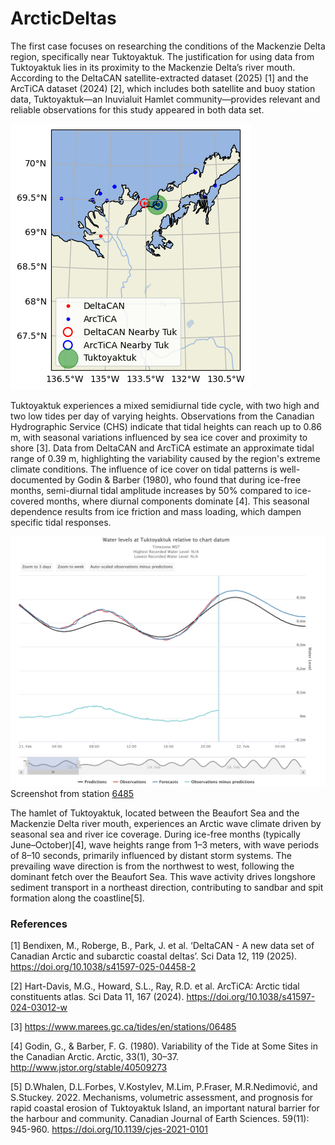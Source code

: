 # ArcticDeltas

The first case focuses on researching the conditions of the Mackenzie Delta region, specifically near Tuktoyaktuk. The justification for using data from Tuktoyaktuk lies in its proximity to the Mackenzie Delta’s river mouth. According to the DeltaCAN satellite-extracted dataset (2025) [1] and the ArcTiCA dataset (2024) [2], which includes both satellite and buoy station data, Tuktoyaktuk—an Inuvialuit Hamlet community—provides relevant and reliable observations for this study appeared in both data set.

![Tuktoyaktuk](tuktoyaktuk.png)

Tuktoyaktuk experiences a mixed semidiurnal tide cycle, with two high and two low tides per day of varying heights. Observations from the Canadian Hydrographic Service (CHS) indicate that tidal heights can reach up to 0.86 m, with seasonal variations influenced by sea ice cover and proximity to shore [3]. Data from DeltaCAN and ArcTiCA estimate an approximate tidal range of 0.39 m, highlighting the variability caused by the region's extreme climate conditions. The influence of ice cover on tidal patterns is well-documented by Godin & Barber (1980), who found that during ice-free months, semi-diurnal tidal amplitude increases by 50% compared to ice-covered months, where diurnal components dominate [4]. This seasonal dependence results from ice friction and mass loading, which dampen specific tidal responses.

![Tuktoyaktuk Tide](tides.png)
Screenshot from station [6485](https://tides.gc.ca/en/stations/6485)

The hamlet of Tuktoyaktuk, located between the Beaufort Sea and the Mackenzie Delta river mouth, experiences an Arctic wave climate driven by seasonal sea and river ice coverage. During ice-free months (typically June–October)[4], wave heights range from 1–3 meters, with wave periods of 8–10 seconds, primarily influenced by distant storm systems. The prevailing wave direction is from the northwest to west, following the dominant fetch over the Beaufort Sea. This wave activity drives longshore sediment transport in a northeast direction, contributing to sandbar and spit formation along the coastline[5].

### References

[1] Bendixen, M., Roberge, B., Park, J. et al. ‘DeltaCAN - A new data set of Canadian Arctic and subarctic coastal deltas’. Sci Data 12, 119 (2025). https://doi.org/10.1038/s41597-025-04458-2

[2] Hart-Davis, M.G., Howard, S.L., Ray, R.D. et al. ArcTiCA: Arctic tidal constituents atlas. Sci Data 11, 167 (2024). https://doi.org/10.1038/s41597-024-03012-w

[3] https://www.marees.gc.ca/tides/en/stations/06485

[4] Godin, G., & Barber, F. G. (1980). Variability of the Tide at Some Sites in the Canadian Arctic. Arctic, 33(1), 30–37. http://www.jstor.org/stable/40509273

[5] D.Whalen, D.L.Forbes, V.Kostylev, M.Lim, P.Fraser, M.R.Nedimović, and S.Stuckey. 2022. Mechanisms, volumetric assessment, and prognosis for rapid coastal erosion of Tuktoyaktuk Island, an important natural barrier for the harbour and community. Canadian Journal of Earth Sciences. 59(11): 945-960. https://doi.org/10.1139/cjes-2021-0101